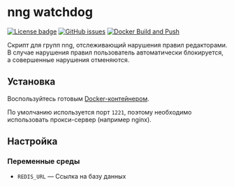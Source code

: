 # nng watchdog

[![License badge](https://img.shields.io/badge/license-EUPL-blue.svg)](LICENSE)
[![GitHub issues](https://img.shields.io/github/issues/MrAlonas/nng-watchdog)](https://github.com/MrAlonas/nng-watchdog/issues)
[![Docker Build and Push](https://github.com/MrAlonas/nng-watchdog/actions/workflows/docker.yml/badge.svg)](https://github.com/MrAlonas/nng-watchdog/actions/workflows/docker.yml)

Скрипт для групп nng, отслеживающий нарушения правил редакторами. В случае нарушения правил пользователь автоматически блокируется, а совершенные нарушения отменяются.

## Установка

Воспользуйтесь готовым [Docker-контейнером](https://github.com/orgs/MrAlonas/packages/container/package/nng-watchdog).

По умолчанию используется порт `1221`, поэтому необходимо использовать прокси-сервер (например nginx).

## Настройка

### Переменные среды

* `REDIS_URL` — Ссылка на базу данных
